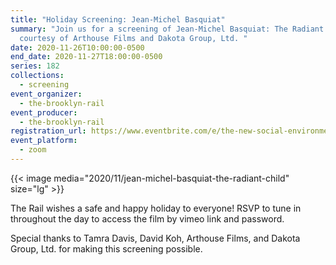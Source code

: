 ```yaml
---
title: "Holiday Screening: Jean-Michel Basquiat"
summary: "Join us for a screening of Jean-Michel Basquiat: The Radiant Child
  courtesy of Arthouse Films and Dakota Group, Ltd. "
date: 2020-11-26T10:00:00-0500
end_date: 2020-11-27T18:00:00-0500
series: 182
collections:
  - screening
event_organizer:
  - the-brooklyn-rail
event_producer:
  - the-brooklyn-rail
registration_url: https://www.eventbrite.com/e/the-new-social-environment-182-holiday-screening-of-jean-michel-basquiat-tickets-130036734373
event_platform:
  - zoom
---
```

{{< image media="2020/11/jean-michel-basquiat-the-radiant-child" size="lg" >}}

The Rail wishes a safe and happy holiday to everyone! RSVP to tune in throughout the day to access the film by vimeo link and password. 

Special thanks to Tamra Davis, David Koh, Arthouse Films, and Dakota Group, Ltd. for making this screening possible.
